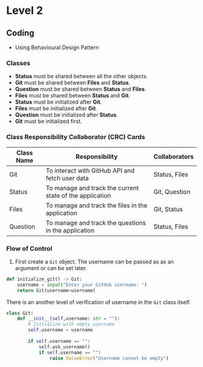 # Level 2



## Coding 
- Using Behavioural Design Pattern


### Classes 
- **Status** must be shared between all the other objects.
- **Git** must be shared between **Files** and **Status**.
- **Question** must be shared between **Status** and **Files**.
- **Files** must be shared between **Status** and **Git**.
- **Status** must be initialized after **Git**.
- **Files** must be initialized after **Git**.
- **Question** must be initialized after **Status**.
- **Git** must be initialized first.

### Class Responsibility Collaborator (CRC) Cards
| Class Name | Responsibility | Collaborators |
|------------|----------------|---------------|
| Git        | To interact with GitHub API and fetch user data | Status, Files |
| Status     | To manage and track the current state of the application | Git, Question |
| Files      | To manage and track the files in the application | Git, Status |
| Question   | To manage and track the questions in the application | Status, Files |  


### Flow of Control

1. First create a `Git` object. The username can be passed as as an argument or can be set later. 
```python
def initialize_git() -> Git:
    username = input("Enter your GitHub username: ")
    return Git(username=username)
```
There is an another level of verification of username in the `Git` class itself.

```python
class Git:
    def __init__(self,username: str = ""):
        # Initialize with empty username
        self.username = username
        
        if self.username == "":
            self.ask_username()
            if self.username == "":
                raise ValueError("Username cannot be empty")
```
